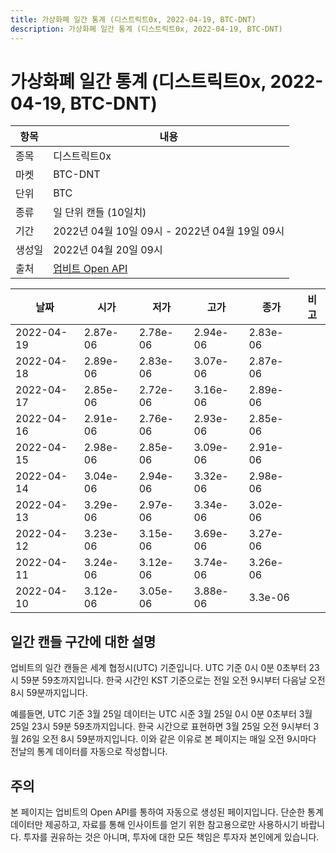 ```yaml
---
title: 가상화폐 일간 통계 (디스트릭트0x, 2022-04-19, BTC-DNT)
description: 가상화폐 일간 통계 (디스트릭트0x, 2022-04-19, BTC-DNT)
---
```



가상화폐 일간 통계 (디스트릭트0x, 2022-04-19, BTC-DNT)
===

|항목|내용|
|--|--|
|종목|디스트릭트0x|
|마켓|BTC-DNT|
|단위|BTC|
|종류|일 단위 캔들 (10일치)|
|기간|2022년 04월 10일 09시 - 2022년 04월 19일 09시|
|생성일|2022년 04월 20일 09시|
|출처|[업비트 Open API](https://docs.upbit.com)|


|날짜|시가|저가|고가|종가|비고|
|--|--|--|--|--|--|
|2022-04-19|2.87e-06|2.78e-06|2.94e-06|2.83e-06|    |
|2022-04-18|2.89e-06|2.83e-06|3.07e-06|2.87e-06|    |
|2022-04-17|2.85e-06|2.72e-06|3.16e-06|2.89e-06|    |
|2022-04-16|2.91e-06|2.76e-06|2.93e-06|2.85e-06|    |
|2022-04-15|2.98e-06|2.85e-06|3.09e-06|2.91e-06|    |
|2022-04-14|3.04e-06|2.94e-06|3.32e-06|2.98e-06|    |
|2022-04-13|3.29e-06|2.97e-06|3.34e-06|3.02e-06|    |
|2022-04-12|3.23e-06|3.15e-06|3.69e-06|3.27e-06|    |
|2022-04-11|3.24e-06|3.12e-06|3.74e-06|3.26e-06|    |
|2022-04-10|3.12e-06|3.05e-06|3.88e-06|3.3e-06|    |


일간 캔들 구간에 대한 설명
---


업비트의 일간 캔들은 세계 협정시(UTC) 기준입니다. 
UTC 기준 0시 0분 0초부터 23시 59분 59초까지입니다. 
한국 시간인 KST 기준으로는 전일 오전 9시부터 다음날 오전 8시 59분까지입니다. 


예를들면, UTC 기준 3월 25일 데이터는 UTC 시준 3월 25일 0시 0분 0초부터 3월 25일 23시 59분 59초까지입니다. 
한국 시간으로 표현하면 3월 25일 오전 9시부터 3월 26일 오전 8시 59분까지입니다. 
이와 같은 이유로 본 페이지는 매일 오전 9시마다 전날의 통계 데이터를 자동으로 작성합니다. 


주의
---


본 페이지는 업비트의 Open API를 통하여 자동으로 생성된 페이지입니다. 
단순한 통계 데이터만 제공하고, 자료를 통해 인사이트를 얻기 위한 참고용으로만 사용하시기 바랍니다. 
투자를 권유하는 것은 아니며, 투자에 대한 모든 책임은 투자자 본인에게 있습니다. 
